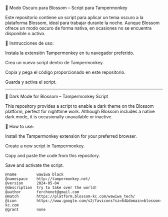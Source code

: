 🌙 Modo Oscuro para Blossom – Script para Tampermonkey

Este repositorio contiene un script para aplicar un tema oscuro a la plataforma Blossom, ideal para trabajar durante la noche. Aunque Blossom ofrece un modo oscuro de forma nativa, en ocasiones no se encuentra disponible o activo.

🔧 Instrucciones de uso:

Instala la extensión Tampermonkey en tu navegador preferido.

Crea un nuevo script dentro de Tampermonkey.

Copia y pega el código proporcionado en este repositorio.

Guarda y activa el script.

---

🌙 Dark Mode for Blossom – Tampermonkey Script

This repository provides a script to enable a dark theme on the Blossom platform, perfect for nighttime work. Although Blossom includes a native dark mode, it is occasionally unavailable or inactive.

🔧 How to use:

Install the Tampermonkey extension for your preferred browser.

Create a new script in Tampermonkey.

Copy and paste the code from this repository.

Save and activate the script.

    
    @name         wawiwa black
    @namespace    http://tampermonkey.net/
    @version      2024-05-04
    @description  try to take over the world!
    @author       ferchonet@gmail.com
    @match        https://platform.blossom-kc.com/wawiwa_tech/
    @icon         https://www.google.com/s2/favicons?sz=64&domain=blossom-kc.com
    @grant        none
    

